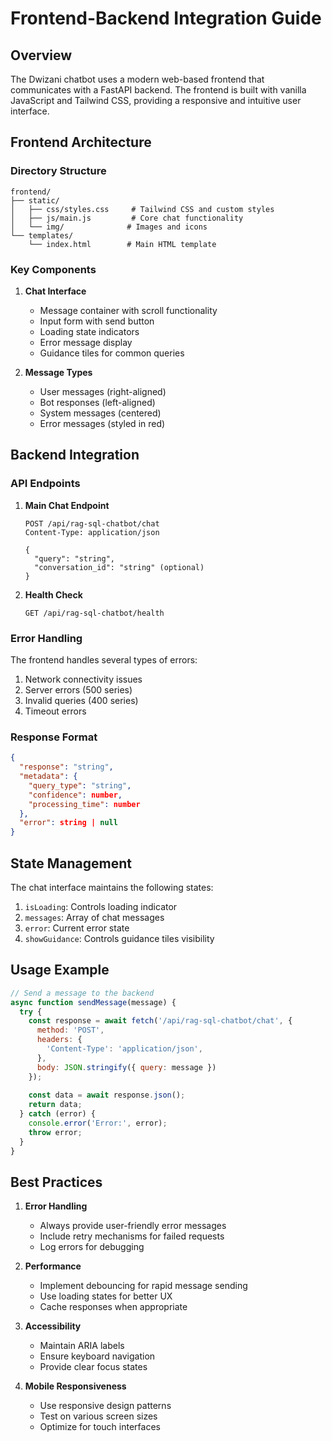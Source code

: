 # Frontend-Backend Integration Guide

## Overview

The Dwizani chatbot uses a modern web-based frontend that communicates with a FastAPI backend. The frontend is built with vanilla JavaScript and Tailwind CSS, providing a responsive and intuitive user interface.

## Frontend Architecture

### Directory Structure
```
frontend/
├── static/
│   ├── css/styles.css     # Tailwind CSS and custom styles
│   ├── js/main.js         # Core chat functionality
│   └── img/              # Images and icons
└── templates/
    └── index.html        # Main HTML template
```

### Key Components

1. **Chat Interface**
   - Message container with scroll functionality
   - Input form with send button
   - Loading state indicators
   - Error message display
   - Guidance tiles for common queries

2. **Message Types**
   - User messages (right-aligned)
   - Bot responses (left-aligned)
   - System messages (centered)
   - Error messages (styled in red)

## Backend Integration

### API Endpoints

1. **Main Chat Endpoint**
   ```
   POST /api/rag-sql-chatbot/chat
   Content-Type: application/json
   
   {
     "query": "string",
     "conversation_id": "string" (optional)
   }
   ```

2. **Health Check**
   ```
   GET /api/rag-sql-chatbot/health
   ```

### Error Handling

The frontend handles several types of errors:
1. Network connectivity issues
2. Server errors (500 series)
3. Invalid queries (400 series)
4. Timeout errors

### Response Format

```json
{
  "response": "string",
  "metadata": {
    "query_type": "string",
    "confidence": number,
    "processing_time": number
  },
  "error": string | null
}
```

## State Management

The chat interface maintains the following states:
1. `isLoading`: Controls loading indicator
2. `messages`: Array of chat messages
3. `error`: Current error state
4. `showGuidance`: Controls guidance tiles visibility

## Usage Example

```javascript
// Send a message to the backend
async function sendMessage(message) {
  try {
    const response = await fetch('/api/rag-sql-chatbot/chat', {
      method: 'POST',
      headers: {
        'Content-Type': 'application/json',
      },
      body: JSON.stringify({ query: message })
    });
    
    const data = await response.json();
    return data;
  } catch (error) {
    console.error('Error:', error);
    throw error;
  }
}
```

## Best Practices

1. **Error Handling**
   - Always provide user-friendly error messages
   - Include retry mechanisms for failed requests
   - Log errors for debugging

2. **Performance**
   - Implement debouncing for rapid message sending
   - Use loading states for better UX
   - Cache responses when appropriate

3. **Accessibility**
   - Maintain ARIA labels
   - Ensure keyboard navigation
   - Provide clear focus states

4. **Mobile Responsiveness**
   - Use responsive design patterns
   - Test on various screen sizes
   - Optimize for touch interfaces
